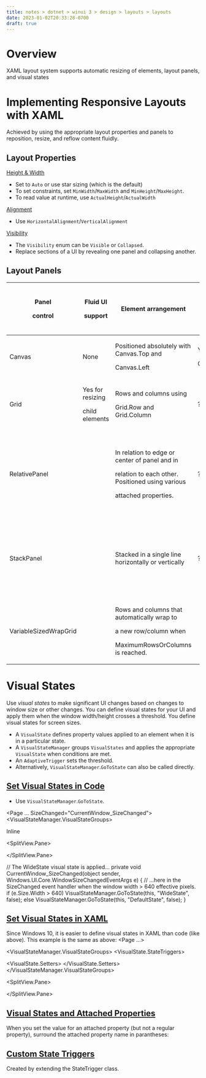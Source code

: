 ```yaml
---
title: notes > dotnet > winui 3 > design > layouts > layouts
date: 2023-01-02T20:33:28-0700
draft: true
---
```

# Overview
XAML layout system supports automatic resizing of elements, layout panels, and visual states

# Implementing Responsive Layouts with XAML
Achieved by using the appropriate layout properties and panels to reposition, resize, and reflow content fluidly.

## Layout Properties
<u>Height & Width</u>
- Set to `Auto` or use star sizing (which is the default)
- To set constraints, set `MinWidth`/`MaxWidth` and `MinHeight`/`MaxHeight`.
- To read value at runtime, use `ActualHeight`/`ActualWidth`

<u>Alignment</u>
- Use `HorizontalAlignment`/`VerticalAlignment`

<u>Visibility</u>
- The `Visibility` enum can be `Visible` or `Collapsed`.
- Replace sections of a UI by revealing one panel and collapsing another.

## Layout Panels
<table style="width:100%;">
<colgroup>
<col style="width: 22%" />
<col style="width: 10%" />
<col style="width: 26%" />
<col style="width: 14%" />
<col style="width: 12%" />
<col style="width: 13%" />
</colgroup>
<thead>
<tr class="header">
<th><p><strong>Panel</strong></p>
<p><strong>control</strong></p></th>
<th><p><strong>Fluid UI</strong></p>
<p><strong>support</strong></p></th>
<th><strong>Element arrangement</strong></th>
<th><strong>Layering</strong></th>
<th><p><strong>Stretch values for</strong></p>
<p><strong>Hor/Ver alignment</strong></p></th>
<th><p><strong>Child content</strong></p>
<p><strong>larger than panel</strong></p></th>
</tr>
</thead>
<tbody>
<tr class="odd">
<td>Canvas</td>
<td>None</td>
<td><p>Positioned absolutely with Canvas.Top and</p>
<p>Canvas.Left</p></td>
<td><p>Yes via</p>
<p>Canvas.Zindex</p></td>
<td>Ignored</td>
<td><p>Not clipped;</p>
<p>Not constrained</p></td>
</tr>
<tr class="even">
<td>Grid</td>
<td><p>Yes for resizing</p>
<p>child elements</p></td>
<td><p>Rows and columns using</p>
<p>Grid.Row and Grid.Column</p></td>
<td>?</td>
<td>Respected</td>
<td><p>Clipped;</p>
<p>Constrained</p></td>
</tr>
<tr class="odd">
<td>RelativePanel</td>
<td></td>
<td><p>In relation to edge or center of panel and in</p>
<p>relation to each other. Positioned using various</p>
<p>attached properties.</p></td>
<td>?</td>
<td><p>Ignored unless attached</p>
<p>properties for alignment</p>
<p>cause stretching.</p></td>
<td><p>Clipped;</p>
<p>Constrained</p></td>
</tr>
<tr class="even">
<td>StackPanel</td>
<td></td>
<td>Stacked in a single line horizontally or vertically</td>
<td>?</td>
<td><p>Respected in the direction</p>
<p>opposite of the Orientation</p>
<p>property.</p></td>
<td><p>Clipped;</p>
<p>Not constrained</p>
<p>(must be manually</p>
<p>constrained)</p></td>
</tr>
<tr class="odd">
<td>VariableSizedWrapGrid</td>
<td></td>
<td><p>Rows and columns that automatically wrap to</p>
<p>a new row/column when</p>
<p>MaximumRowsOrColumns is reached.</p></td>
<td></td>
<td>Ignored</td>
<td><p>Clipped;</p>
<p>Constrained</p></td>
</tr>
</tbody>
</table>

# Visual States
Use *visual states* to make significant UI changes based on changes to window size or other changes.
You can define visual states for your UI and apply them when the window width/height crosses a threshold.
You define visual states for screen sizes.
- A `VisualState` defines property values applied to an element when it is in a particular state.
- A `VisualStateManager` groups `VisualStates` and applies the appropriate `VisualState` when conditions are met.
- An `AdaptiveTrigger` sets the threshold.
- Alternatively, `VisualStateManager`.`GoToState` can also be called directly.

## <u>Set Visual States in Code</u>
- Use `VisualStateManager`.`GoToState`.

<Page ...
SizeChanged="CurrentWindow_SizeChanged">
<Grid>
<VisualStateManager.VisualStateGroups>
<VisualStateGroup>
<!-- This is the default visual state. When applied, the values defined in the XAML page are applied. -->
<VisualState x:Name="DefaultState">
<Storyboard>
</Storyboard>
</VisualState>
<!-- This visual state… -->
<VisualState x:Name="WideState">
<Storyboard>
<ObjectAnimationUsingKeyFrames
Storyboard.TargetProperty="SplitView.DisplayMode"
Storyboard.TargetName="mySplitView">
<DiscreteObjectKeyFrame KeyTime="0">
<DiscreteObjectKeyFrame.Value>
<!-- …changes the display mode of the SplitView to Inline… -->
<SplitViewDisplayMode>Inline</SplitViewDisplayMode>
</DiscreteObjectKeyFrame.Value>
</DiscreteObjectKeyFrame>
</ObjectAnimationUsingKeyFrames>
<ObjectAnimationUsingKeyFrames
Storyboard.TargetProperty="SplitView.IsPaneOpen"
Storyboard.TargetName="mySplitView">
<!-- …and opens the pane. -->
<DiscreteObjectKeyFrame KeyTime="0" Value="True"/>
</ObjectAnimationUsingKeyFrames>
</Storyboard>
</VisualState>
</VisualStateGroup>
</VisualStateManager.VisualStateGroups>

<SplitView x:Name="mySplitView" DisplayMode="CompactInline"
IsPaneOpen="False" CompactPaneLength="20">
<!-- SplitView content -->

<SplitView.Pane>
<!-- Pane content -->
</SplitView.Pane>
</SplitView>
</Grid>
</Page>

// The WideState visual state is applied…
private void CurrentWindow_SizeChanged(object sender, Windows.UI.Core.WindowSizeChangedEventArgs e)
{
// …here in the SizeChanged event handler when the window width > 640 effective pixels.
if (e.Size.Width > 640)
VisualStateManager.GoToState(this, "WideState", false);
else
VisualStateManager.GoToState(this, "DefaultState", false);
}

## <u>Set Visual States in XAML</u>
Since Windows 10, it is easier to define visual states in XAML than code (like above). This example is the same as above:
<Page ...>
<Grid>
<!-- VisualStateGroups MUST be attached to the first child of the root for triggers to work automatically. -->
<VisualStateManager.VisualStateGroups>
<VisualStateGroup>
<VisualState>
<VisualState.StateTriggers>
<!-- VisualState to be triggered when the window width is >=640 effective pixels. -->
<AdaptiveTrigger MinWindowWidth="640" />
</VisualState.StateTriggers>

<VisualState.Setters>
<Setter Target="mySplitView.DisplayMode" Value="Inline"/>
<Setter Target="mySplitView.IsPaneOpen" Value="True"/>
</VisualState.Setters>
</VisualState>
</VisualStateGroup>
</VisualStateManager.VisualStateGroups>

<SplitView x:Name="mySplitView" DisplayMode="CompactInline"
IsPaneOpen="False" CompactPaneLength="20">
<!-- SplitView content -->

<SplitView.Pane>
<!-- Pane content -->
</SplitView.Pane>
</SplitView>
</Grid>
</Page>

## <u>Visual States and Attached Properties</u>
When you set the value for an attached property (but not a regular property), surround the attached property name in parantheses:
<Setter Target="myTextBox.(RelativePanel.AlignHorizontalCenterWithPanel)" Value="True"/>

## [Custom State Triggers](https://learn.microsoft.com/en-us/windows/apps/design/layout/layouts-with-xaml#custom-state-triggers)
Created by extending the StateTrigger class.
